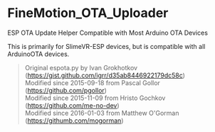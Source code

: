 # FineMotion_OTA_Uploader

ESP OTA Update Helper Compatible with Most Arduino OTA Devices

This is primarily for SlimeVR-ESP devices, but is compatible with all ArduinoOTA devices.


> Original espota.py by Ivan Grokhotkov (https://gist.github.com/igrr/d35ab8446922179dc58c)  
 Modified since 2015-09-18 from Pascal Gollor (https://github.com/pgollor)  
 Modified since 2015-11-09 from Hristo Gochkov (https://github.com/me-no-dev)  
 Modified since 2016-01-03 from Matthew O'Gorman (https://githumb.com/mogorman)

